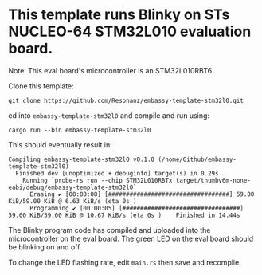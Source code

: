 # This template runs Blinky on STs NUCLEO-64 STM32L010 evaluation board.

Note: This eval board's microcontroller is an STM32L010RBT6.

Clone this template:

```git clone https://github.com/Resonanz/embassy-template-stm32l0.git```

cd into ```embassy-template-stm32l0``` and compile and run using:

```cargo run --bin embassy-template-stm32l0```

This should eventually result in:

```
Compiling embassy-template-stm32l0 v0.1.0 (/home/Github/embassy-template-stm32l0)
  Finished dev [unoptimized + debuginfo] target(s) in 0.29s
    Running `probe-rs run --chip STM32L010RBTx target/thumbv6m-none-eabi/debug/embassy-template-stm32l0`
      Erasing ✔ [00:00:08] [##################################] 59.00 KiB/59.00 KiB @ 6.63 KiB/s (eta 0s )
      Programming ✔ [00:00:05] [#################################] 59.00 KiB/59.00 KiB @ 10.67 KiB/s (eta 0s )    Finished in 14.44s
```

The Blinky program code has compiled and uploaded into the microcontroller on the eval board. The green LED on the eval board should be blinking on and off.

To change the LED flashing rate, edit ```main.rs``` then save and recompile.



  

